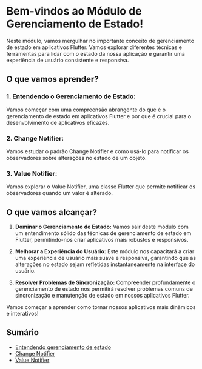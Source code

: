 # Bem-vindos ao Módulo de Gerenciamento de Estado!

Neste módulo, vamos mergulhar no importante conceito de gerenciamento de estado em aplicativos Flutter. Vamos explorar diferentes técnicas e ferramentas para lidar com o estado da nossa aplicação e garantir uma experiência de usuário consistente e responsiva.

## O que vamos aprender?

### 1. **Entendendo o Gerenciamento de Estado:**
   Vamos começar com uma compreensão abrangente do que é o gerenciamento de estado em aplicativos Flutter e por que é crucial para o desenvolvimento de aplicativos eficazes.

### 2. **Change Notifier:**
   Vamos estudar o padrão Change Notifier e como usá-lo para notificar os observadores sobre alterações no estado de um objeto.

### 3. **Value Notifier:**
   Vamos explorar o Value Notifier, uma classe Flutter que permite notificar os observadores quando um valor é alterado.

## O que vamos alcançar?

1. **Dominar o Gerenciamento de Estado:**
   Vamos sair deste módulo com um entendimento sólido das técnicas de gerenciamento de estado em Flutter, permitindo-nos criar aplicativos mais robustos e responsivos.

2. **Melhorar a Experiência do Usuário:**
   Este módulo nos capacitará a criar uma experiência de usuário mais suave e responsiva, garantindo que as alterações no estado sejam refletidas instantaneamente na interface do usuário.

3. **Resolver Problemas de Sincronização:**
   Compreender profundamente o gerenciamento de estado nos permitirá resolver problemas comuns de sincronização e manutenção de estado em nossos aplicativos Flutter.

Vamos começar a aprender como tornar nossos aplicativos mais dinâmicos e interativos!

## Sumário
- [Entendendo gerenciamento de estado](entendendo-gerenciamento-de-estado/README.md)
- [Change Notifier](modulo4/change-notifier/README.md)
- [Value Notifier](value-notifier/README.md)